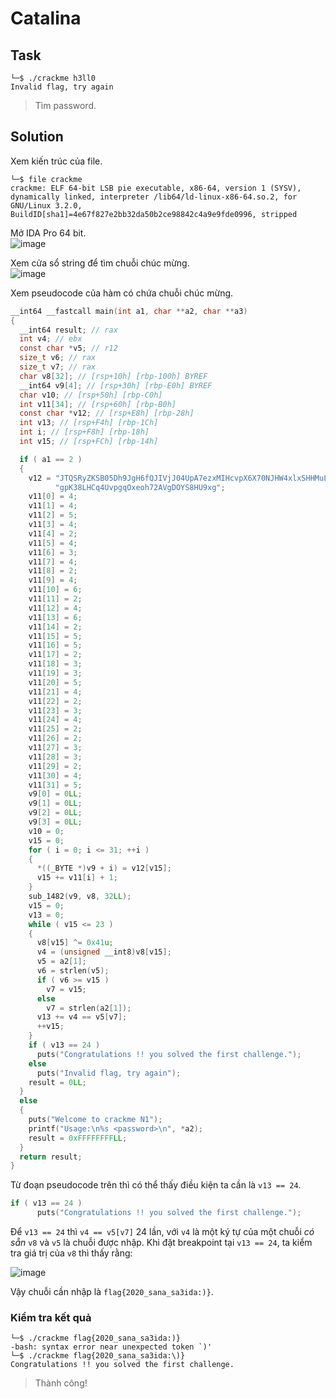 # Catalina
## Task
```
└─$ ./crackme h3ll0
Invalid flag, try again
```
> Tìm password.  

## Solution
Xem kiến trúc của file.  
```
└─$ file crackme
crackme: ELF 64-bit LSB pie executable, x86-64, version 1 (SYSV), dynamically linked, interpreter /lib64/ld-linux-x86-64.so.2, for GNU/Linux 3.2.0, BuildID[sha1]=4e67f827e2bb32da50b2ce98842c4a9e9fde0996, stripped
```  

Mở IDA Pro 64 bit.  
![image](https://user-images.githubusercontent.com/44528004/123716502-ec8f9100-d8a4-11eb-8d17-b3070740d964.png)  

Xem cửa sổ string để tìm chuỗi chúc mừng.  
![image](https://user-images.githubusercontent.com/44528004/123716528-fe713400-d8a4-11eb-9b9d-6f71ab88e778.png)  

Xem pseudocode của hàm có chứa chuỗi chúc mừng.  
```c
__int64 __fastcall main(int a1, char **a2, char **a3)
{
  __int64 result; // rax
  int v4; // ebx
  const char *v5; // r12
  size_t v6; // rax
  size_t v7; // rax
  char v8[32]; // [rsp+10h] [rbp-100h] BYREF
  __int64 v9[4]; // [rsp+30h] [rbp-E0h] BYREF
  char v10; // [rsp+50h] [rbp-C0h]
  int v11[34]; // [rsp+60h] [rbp-B0h]
  const char *v12; // [rsp+E8h] [rbp-28h]
  int v13; // [rsp+F4h] [rbp-1Ch]
  int i; // [rsp+F8h] [rbp-18h]
  int v15; // [rsp+FCh] [rbp-14h]

  if ( a1 == 2 )
  {
    v12 = "JTQSRyZKSB05Dh9JgH6fQJIVjJ04UpA7ezxMIHcvpX6X70NJHW4xlxSHHMuLDjCJbzl9ITfgeLbTDLExZENyYrAzn7ehjAMuZf1siTB4HBLgyJ"
          "gpK38LHCq4UvpgqOxeoh72AVgDOYS8HU9xg";
    v11[0] = 4;
    v11[1] = 4;
    v11[2] = 5;
    v11[3] = 4;
    v11[4] = 2;
    v11[5] = 4;
    v11[6] = 3;
    v11[7] = 4;
    v11[8] = 2;
    v11[9] = 4;
    v11[10] = 6;
    v11[11] = 2;
    v11[12] = 4;
    v11[13] = 6;
    v11[14] = 2;
    v11[15] = 5;
    v11[16] = 5;
    v11[17] = 2;
    v11[18] = 3;
    v11[19] = 3;
    v11[20] = 5;
    v11[21] = 4;
    v11[22] = 2;
    v11[23] = 3;
    v11[24] = 4;
    v11[25] = 2;
    v11[26] = 2;
    v11[27] = 3;
    v11[28] = 3;
    v11[29] = 2;
    v11[30] = 4;
    v11[31] = 5;
    v9[0] = 0LL;
    v9[1] = 0LL;
    v9[2] = 0LL;
    v9[3] = 0LL;
    v10 = 0;
    v15 = 0;
    for ( i = 0; i <= 31; ++i )
    {
      *((_BYTE *)v9 + i) = v12[v15];
      v15 += v11[i] + 1;
    }
    sub_1482(v9, v8, 32LL);
    v15 = 0;
    v13 = 0;
    while ( v15 <= 23 )
    {
      v8[v15] ^= 0x41u;
      v4 = (unsigned __int8)v8[v15];
      v5 = a2[1];
      v6 = strlen(v5);
      if ( v6 >= v15 )
        v7 = v15;
      else
        v7 = strlen(a2[1]);
      v13 += v4 == v5[v7];
      ++v15;
    }
    if ( v13 == 24 )
      puts("Congratulations !! you solved the first challenge.");
    else
      puts("Invalid flag, try again");
    result = 0LL;
  }
  else
  {
    puts("Welcome to crackme N1");
    printf("Usage:\n%s <password>\n", *a2);
    result = 0xFFFFFFFFLL;
  }
  return result;
}
```  

Từ đoạn pseudocode trên thì có thể thấy điều kiện ta cần là `v13 == 24`.  
```c
if ( v13 == 24 )
      puts("Congratulations !! you solved the first challenge.");
```  

Để `v13 == 24` thì `v4 == v5[v7]` 24 lần, với `v4` là một ký tự của một chuỗi *có sẵn* `v8` và `v5` là chuỗi được nhập. Khi đặt breakpoint tại `v13 == 24`, ta kiểm tra giá trị của `v8` thì thấy rằng:  

![image](https://user-images.githubusercontent.com/44528004/123734525-b9122e00-d8c7-11eb-9cc2-8ce0f561210f.png)  

Vậy chuỗi cần nhập là `flag{2020_sana_sa3ida:)}`.  

### Kiểm tra kết quả
```
└─$ ./crackme flag{2020_sana_sa3ida:)}
-bash: syntax error near unexpected token `)'
└─$ ./crackme flag{2020_sana_sa3ida:\)}
Congratulations !! you solved the first challenge.
```  
> Thành công!




